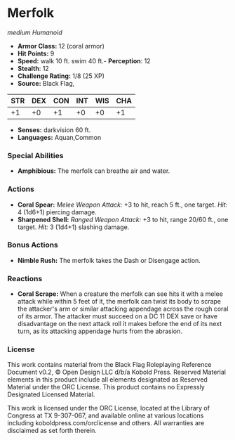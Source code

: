 # Merfolk

*medium* *Humanoid*

- **Armor Class:** 12 (coral armor)
- **Hit Points:** 9 
- **Speed:** walk 10 ft. swim 40 ft.- **Perception**: 12
- **Stealth**: 12
- **Challenge Rating:** 1/8 (25 XP)
- **Source:** Black Flag,

| STR | DEX | CON | INT | WIS | CHA |
| --- | --- | --- | --- | --- | --- |
| +1 | +0 | +1 | +0 | +0 | +1 |

- **Senses:** darkvision 60 ft.
- **Languages:** Aquan,Common

### Special Abilities

- **Amphibious:** The merfolk can breathe air and water.

### Actions

- **Coral Spear:** _Melee Weapon Attack:_ +3 to hit, reach 5 ft., one target. _Hit:_ 4 (1d6+1) piercing damage.
- **Sharpened Shell:** _Ranged Weapon Attack:_ +3 to hit, range 20/60 ft., one target. _Hit:_ 3 (1d4+1) slashing damage.

### Bonus Actions

- **Nimble Rush:** The merfolk takes the Dash or Disengage action.

### Reactions

- **Coral Scrape:** When a creature the merfolk can see hits it with a melee attack while within 5 feet of it, the merfolk can twist its body to scrape the attacker's arm or similar attacking appendage across the rough coral of its armor. The attacker must succeed on a DC 11 DEX save or have disadvantage on the next attack roll it makes before the end of its next turn, as its attacking appendage hurts from the abrasion.


### License

This work contains material from the Black Flag Roleplaying Reference Document v0.2, © Open Design LLC d/b/a Kobold Press. Reserved Material elements in this product include all elements designated as Reserved Material under the ORC License. This product contains no Expressly Designated Licensed Material.

This work is licensed under the ORC License, located at the Library of Congress at TX 9-307-067, and available online at various locations including koboldpress.com/orclicense and others. All warranties are disclaimed as set forth therein.
